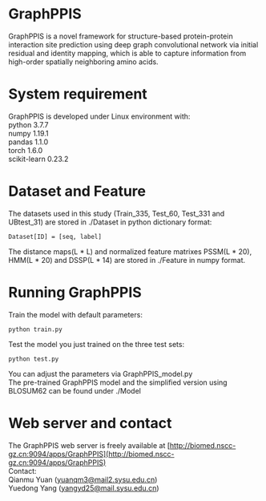 # GraphPPIS  
GraphPPIS is a novel framework for structure-based protein-protein interaction site prediction using deep graph convolutional network via initial residual and identity mapping, which is able to capture information from high-order spatially neighboring amino acids.

# System requirement  
GraphPPIS is developed under Linux environment with:  
python  3.7.7  
numpy  1.19.1  
pandas  1.1.0  
torch  1.6.0  
scikit-learn  0.23.2  

# Dataset and Feature  
The datasets used in this study (Train_335, Test_60, Test_331 and UBtest_31) are stored in ./Dataset in python dictionary format:  
```
Dataset[ID] = [seq, label]
```
The distance maps(L * L) and normalized feature matrixes PSSM(L * 20), HMM(L * 20) and DSSP(L * 14) are stored in ./Feature in numpy format.  

# Running GraphPPIS  
Train the model with default parameters:  
```
python train.py
```  
Test the model you just trained on the three test sets:  
```
python test.py
```
You can adjust the parameters via GraphPPIS_model.py  
The pre-trained GraphPPIS model and the simplified version using BLOSUM62 can be found under ./Model  

# Web server and contact  
The GraphPPIS web server is freely available at [http://biomed.nscc-gz.cn:9094/apps/GraphPPIS](http://biomed.nscc-gz.cn:9094/apps/GraphPPIS)  
Contact:  
Qianmu Yuan (yuanqm3@mail2.sysu.edu.cn)  
Yuedong Yang (yangyd25@mail.sysu.edu.cn)

